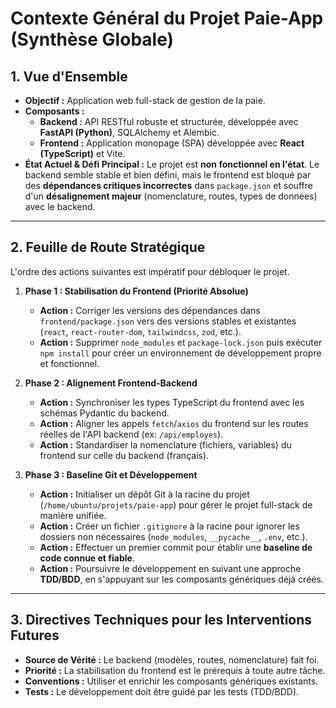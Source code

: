 # Contexte Général du Projet Paie-App (Synthèse Globale)

## 1. Vue d'Ensemble

- **Objectif :** Application web full-stack de gestion de la paie.
- **Composants :**
    - **Backend :** API RESTful robuste et structurée, développée avec **FastAPI (Python)**, SQLAlchemy et Alembic.
    - **Frontend :** Application monopage (SPA) développée avec **React (TypeScript)** et Vite.
- **État Actuel & Défi Principal :** Le projet est **non fonctionnel en l'état**. Le backend semble stable et bien défini, mais le frontend est bloqué par des **dépendances critiques incorrectes** dans `package.json` et souffre d'un **désalignement majeur** (nomenclature, routes, types de données) avec le backend.

---

## 2. Feuille de Route Stratégique

L'ordre des actions suivantes est impératif pour débloquer le projet.

1.  **Phase 1 : Stabilisation du Frontend (Priorité Absolue)**
    - **Action :** Corriger les versions des dépendances dans `frontend/package.json` vers des versions stables et existantes (`react`, `react-router-dom`, `tailwindcss`, `zod`, etc.).
    - **Action :** Supprimer `node_modules` et `package-lock.json` puis exécuter `npm install` pour créer un environnement de développement propre et fonctionnel.

2.  **Phase 2 : Alignement Frontend-Backend**
    - **Action :** Synchroniser les types TypeScript du frontend avec les schémas Pydantic du backend.
    - **Action :** Aligner les appels `fetch`/`axios` du frontend sur les routes réelles de l'API backend (ex: `/api/employes`).
    - **Action :** Standardiser la nomenclature (fichiers, variables) du frontend sur celle du backend (français).

3.  **Phase 3 : Baseline Git et Développement**
    - **Action :** Initialiser un dépôt Git à la racine du projet (`/home/ubuntu/projets/paie-app`) pour gérer le projet full-stack de manière unifiée.
    - **Action :** Créer un fichier `.gitignore` à la racine pour ignorer les dossiers non nécessaires (`node_modules`, `__pycache__`, `.env`, etc.).
    - **Action :** Effectuer un premier commit pour établir une **baseline de code connue et fiable**.
    - **Action :** Poursuivre le développement en suivant une approche **TDD/BDD**, en s'appuyant sur les composants génériques déjà créés.

---

## 3. Directives Techniques pour les Interventions Futures

- **Source de Vérité :** Le backend (modèles, routes, nomenclature) fait foi.
- **Priorité :** La stabilisation du frontend est le prérequis à toute autre tâche.
- **Conventions :** Utiliser et enrichir les composants génériques existants.
- **Tests :** Le développement doit être guidé par les tests (TDD/BDD).
